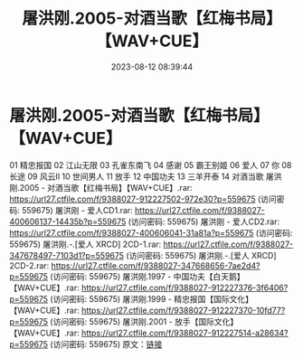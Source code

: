 ﻿---
title: 屠洪刚.2005-对酒当歌【红梅书局】【WAV+CUE】
date: 2023-08-12 08:39:44
categories: WAV车载音乐、镜像
tags: 华语中文
---
# 屠洪刚.2005-对酒当歌【红梅书局】【WAV+CUE】

01 精忠报国
02 江山无限
03 孔雀东南飞
04 感谢
05 霸王别姬
06 爱人
07 你
08 长途
09 风云II
10 世间男人
11 放手
12 中国功夫
13 三羊开泰
14 对酒当歌
屠洪刚.2005 - 对酒当歌【红梅书局】【WAV+CUE】.rar: https://url27.ctfile.com/f/9388027-912227502-972e30?p=559675
(访问密码: 559675)
屠洪刚 - 爱人CD1.rar: https://url27.ctfile.com/f/9388027-400606137-14435b?p=559675
(访问密码: 559675)
屠洪刚 - 爱人CD2.rar: https://url27.ctfile.com/f/9388027-400606041-31a81a?p=559675
(访问密码: 559675)
屠洪刚.-.[爱人 XRCD] 2CD-1.rar: https://url27.ctfile.com/f/9388027-347678497-7103d1?p=559675
(访问密码: 559675)
屠洪刚.-.[爱人 XRCD] 2CD-2.rar: https://url27.ctfile.com/f/9388027-347668656-7ae2d4?p=559675
(访问密码: 559675)
屠洪刚.1997 - 中国功夫【白天鹅】【WAV+CUE】.rar: https://url27.ctfile.com/f/9388027-912227376-3f6406?p=559675
(访问密码: 559675)
屠洪刚.1999 - 精忠报国【国际文化】【WAV+CUE】.rar: https://url27.ctfile.com/f/9388027-912227370-10fd77?p=559675
(访问密码: 559675)
屠洪刚.2001 - 放手【国际文化】【WAV+CUE】.rar: https://url27.ctfile.com/f/9388027-912227514-a28634?p=559675
(访问密码: 559675)
原文：[链接](https://blog.sina.com.cn/s/blog_1647c7e7601031328.html)